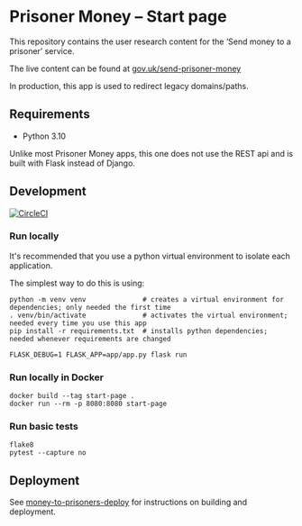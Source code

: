 Prisoner Money – Start page
===========================

This repository contains the user research content for the ‘Send money to a prisoner’ service.

The live content can be found at [gov.uk/send-prisoner-money](https://www.gov.uk/send-prisoner-money)

In production, this app is used to redirect legacy domains/paths.

Requirements
------------

- Python 3.10

Unlike most Prisoner Money apps, this one does not use the REST api and is built with Flask instead of Django.

Development
-----------

[![CircleCI](https://circleci.com/gh/ministryofjustice/money-to-prisoners-start-page.svg?style=svg)](https://circleci.com/gh/ministryofjustice/money-to-prisoners-start-page)

### Run locally

It's recommended that you use a python virtual environment to isolate each application.

The simplest way to do this is using:

```shell
python -m venv venv              # creates a virtual environment for dependencies; only needed the first time
. venv/bin/activate              # activates the virtual environment; needed every time you use this app
pip install -r requirements.txt  # installs python dependencies; needed whenever requirements are changed
```

```shell
FLASK_DEBUG=1 FLASK_APP=app/app.py flask run
```

### Run locally in Docker

```shell
docker build --tag start-page .
docker run --rm -p 8080:8080 start-page
```

### Run basic tests

```shell
flake8
pytest --capture no
```

Deployment
----------

See [money-to-prisoners-deploy](https://github.com/ministryofjustice/money-to-prisoners-deploy) for instructions
on building and deployment.
